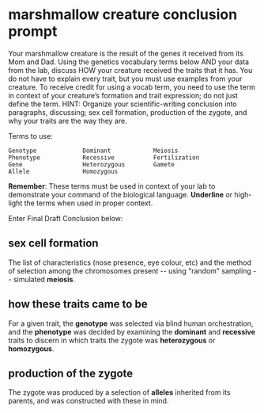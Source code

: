 # marshmallow creature conclusion prompt

Your marshmallow creature is the result of the genes it received from its Mom and Dad.  Using the genetics vocabulary terms below AND your data from the lab, discuss HOW your creature received the traits that it has.  You do not have to explain every trait, but you must use examples from your creature.  To receive credit for using a vocab term, you need to use the term in context of your creature’s formation and trait expression; do not just define the term.
HINT: Organize your scientific-writing conclusion into paragraphs, discussing; sex cell formation, production of the zygote, and why your traits are the way they are.

Terms to use:
```
Genotype             Dominant            Meiosis
Phenotype            Recessive           Fertilization
Gene                 Heterozygous        Gamete
Allele               Homozygous
```

**Remember**: These terms must be used in context of your lab to demonstrate your command of the biological language.  **Underline** or high-light the terms when used in proper context.

Enter Final Draft Conclusion below:


## sex cell formation

The list of characteristics (nose presence, eye colour, etc) and the method of selection among the chromosomes present -- using "random" sampling -- simulated **meiosis**.

## how these traits came to be

For a given trait, the **genotype** was selected via blind human orchestration, and the **phenotype** was decided by examining the **dominant** and **recessive** traits to discern in which traits the zygote was **heterozygous** or **homozygous**.

## production of the zygote

The zygote was produced by a selection of **alleles** inherited from its parents, and was constructed with these in mind.
